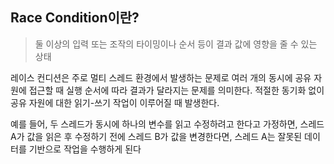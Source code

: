 ## Race Condition이란?

> 둘 이상의 입력 또는 조작의 타이밍이나 순서 등이 결과 값에 영향을 줄 수 있는 상태
> 

레이스 컨디션은 주로 멀티 스레드 환경에서 발생하는 문제로 여러 개의 동시에 공유 자원에 접근할 때 실행 순서에 따라 결과가 달라지는 문제를 의미한다. 적절한 동기화 없이 공유 자원에 대한 읽기-쓰기 작업이 이루어질 때 발생한다.

예를 들어, 두 스레드가 동시에 하나의 변수를 읽고 수정하려고 한다고 가정하면, 스레드 A가 값을 읽은 후 수정하기 전에 스레드 B가 값을 변경한다면, 스레드 A는 잘못된 데이터를 기반으로 작업을 수행하게 된다